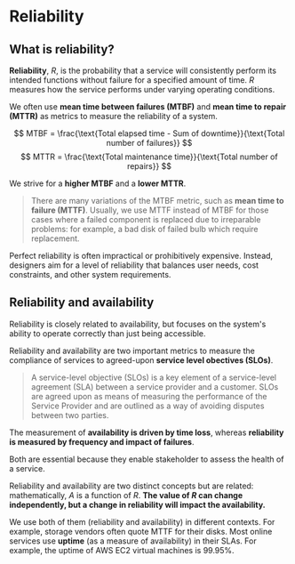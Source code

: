 # Reliability

## What is reliability?

**Reliability**, $R$, is the probability that a service will consistently perform its intended functions without failure for a specified amount of time. $R$ measures how the service performs under varying operating conditions.

We often use **mean time between failures (MTBF)** and **mean time to repair (MTTR)** as metrics to measure the reliability of a system.

$$ MTBF = \frac{\text{Total elapsed time - Sum of downtime}}{\text{Total number of failures}} $$
$$ MTTR = \frac{\text{Total maintenance time}}{\text{Total number of repairs}} $$

We strive for a **higher MTBF** and a **lower MTTR**.

> There are many variations of the MTBF metric, such as **mean time to failure (MTTF)**. Usually, we use MTTF instead of MTBF for those cases where a failed component is replaced due to irreparable problems: for example, a bad disk of failed bulb which require replacement.

Perfect reliability is often impractical or prohibitively expensive. Instead, designers aim for a level of reliability that balances user needs, cost constraints, and other system requirements.

## Reliability and availability

Reliability is closely related to availability, but focuses on the system's ability to operate correctly than just being accessible.

Reliability and availability are two important metrics to measure the compliance of services to agreed-upon **service level obectives (SLOs)**.

> A service-level objective (SLOs) is a key element of a service-level agreement (SLA) between a service provider and a customer. SLOs are agreed upon as means of measuring the performance of the Service Provider and are outlined as a way of avoiding disputes between two parties.

The measurement of **availability is driven by time loss**, whereas **reliability is measured by frequency and impact of failures**.

Both are essential because they enable stakeholder to assess the health of a service.

Reliability and availability are two distinct concepts but are related: mathematically, $A$ is a function of $R$. **The value of $R$ can change independently, but a change in reliability will impact the availability.**

We use both of them (reliability and availability) in different contexts. For example, storage vendors often quote MTTF for their disks. Most online services use **uptime** (as a measure of availability) in their SLAs. For example, the uptime of AWS EC2 virtual machines is 99.95%.